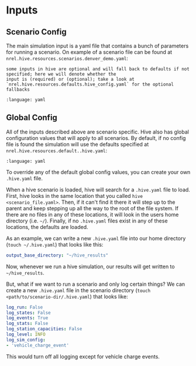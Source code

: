 # Inputs

## Scenario Config

The main simulation input is a yaml file that contains a bunch of parameters for running a scenario.
On example of a scenario file can be found at `nrel.hive.resources.scenarios.denver_demo.yaml`:

```{note}
some inputs in hive are optional and will fall back to defaults if not specified; here we will denote whether the
input is (required) or (optional); take a look at `nrel.hive.resources.defaults.hive_config.yaml` for the optional fallbacks
```

```{literalinclude} ../../nrel/hive/resources/scenarios/denver_downtown/denver_demo.yaml
:language: yaml
```

## Global Config

All of the inputs described above are scenario specific.
Hive also has global configuration values that will apply to all scenarios.
By default, if no config file is found the simulation will use the defaults specified at `nrel.hive.resources.default..hive.yaml`:

```{literalinclude} ../../nrel/hive/resources/defaults/.hive.yaml
:language: yaml
```

To override any of the default global config values, you can create your own `.hive.yaml` file.

When a hive scenario is loaded, hive will search for a `.hive.yaml` file to load.
First, hive looks in the same location that you called `hive <scenario_file.yaml>`.
Then, if it can't find it there it will step up to the parent and keep stepping up all the way to the root of the file system.
If there are no files in any of these locations, it will look in the users home directory (i.e. `~/`).
Finally, if no `.hive.yaml` files exist in any of these locations, the defaults are loaded.

As an example, we can write a new `.hive.yaml` file into our home directory (`touch ~/.hive.yaml`) that looks like this:

```yaml
output_base_directory: "~/hive_results"
```

Now, whenever we run a hive simulation, our results will get written to `~/hive_results`.

But, what if we want to run a scenario and only log certain things?
We can create a new `.hive.yaml` file in the scenario directory (`touch <path/to/scenario-dir/.hive.yaml`) that looks like:

```yaml
log_run: False 
log_states: False 
log_events: True 
log_stats: False 
log_station_capacities: False 
log_level: INFO
log_sim_config:
- 'vehicle_charge_event'
```

This would turn off all logging except for vehicle charge events.
